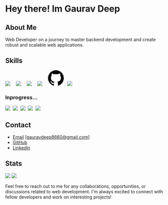 # Hey there! Im Gaurav Deep 

## About Me

Web Developer on a journey to master backend development and create robust and scalable web applications.

## Skills

<img src="https://cdn.jsdelivr.net/gh/devicons/devicon/icons/html5/html5-original.svg" width="50px" style="margin-right:10px">&nbsp;&nbsp;<img src="https://cdn.jsdelivr.net/gh/devicons/devicon/icons/css3/css3-original.svg" width="50px" style="margin-right:10px">&nbsp;&nbsp;<img src="https://cdn.jsdelivr.net/gh/devicons/devicon/icons/javascript/javascript-original.svg" width="50px" style="margin-right:10px">&nbsp;&nbsp;<img src="https://cdn.jsdelivr.net/gh/devicons/devicon/icons/bootstrap/bootstrap-plain.svg" width="50px" style="margin-right:10px">&nbsp;&nbsp;<img src="https://raw.githubusercontent.com/primer/octicons/master/icons/mark-github-16.svg" width="50px">&nbsp;&nbsp;&nbsp;<img src="https://cdn.jsdelivr.net/gh/devicons/devicon/icons/git/git-original.svg" width="50px" style="margin-right:10px">

### Inprogress...
<img src="https://cdn.jsdelivr.net/gh/devicons/devicon/icons/mongodb/mongodb-original.svg" width="50px">&nbsp;&nbsp;<img src="https://cdn.jsdelivr.net/gh/devicons/devicon/icons/express/express-original.svg" width="50px">&nbsp;&nbsp;<img src="https://cdn.jsdelivr.net/gh/devicons/devicon/icons/react/react-original.svg" width="50px">&nbsp;&nbsp;<img src="https://cdn.jsdelivr.net/gh/devicons/devicon/icons/nodejs/nodejs-original.svg" width="50px">&nbsp;&nbsp;<img src="https://cdn.jsdelivr.net/gh/devicons/devicon/icons/typescript/typescript-original.svg" width="50px">


## Contact
- [Email](gauravdeep8660@gmail.com) [gauravdeep8660@gmail.com]
- [GitHub](https://github.com/GAURAV-DEEP01)
- [Linkedin](https://www.linkedin.com/in/gaurav-deep-1a0b46280/)

## Stats
![](https://github-readme-streak-stats.herokuapp.com/?user=GAURAV-DEEP01&theme=tokyonight&hide_border=false)&nbsp;![](https://github-readme-stats.vercel.app/api/top-langs/?username=GAURAV-DEEP01&theme=tokyonight&hide_border=false&include_all_commits=true&count_private=true&layout=compact)


Feel free to reach out to me for any collaborations, opportunities, or discussions related to web development. I'm always excited to connect with fellow developers and work on interesting projects!


